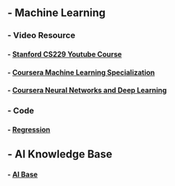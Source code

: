 ## - Machine Learning
### - Video Resource
#### - [Stanford CS229 Youtube Course](https://www.youtube.com/playlist?list=PLoROMvodv4rMiGQp3WXShtMGgzqpfVfbU)
#### - [Coursera Machine Learning Specialization](https://www.coursera.org/programs/sobma/specializations/machine-learning-introduction?authProvider=bancolombia)
#### - [Coursera Neural Networks and Deep Learning](https://www.coursera.org/programs/sobma/learn/neural-networks-deep-learning?authProvider=bancolombia)


### - Code
#### - [Regression](https://github.com/LamarckLab/026_ML_Regression)


## - AI Knowledge Base
#### - [AI Base](https://easyai.tech/)
